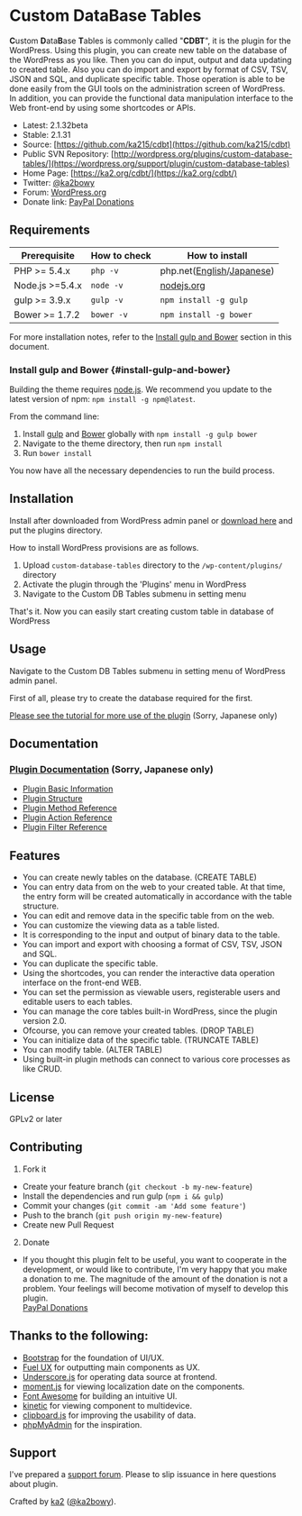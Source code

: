 # Custom DataBase Tables

**C**ustom **D**ata**B**ase **T**ables is commonly called "**CDBT**",  it is the plugin for the WordPress. Using this plugin, you can create new table on the database of the WordPress as you like. Then you can do input, output and data updating to created table. Also you can do import and export by format of CSV, TSV, JSON and SQL, and duplicate specific table. Those operation is able to be done easily from the GUI tools on the administration screen of WordPress. In addition, you can provide the functional data manipulation interface to the Web front-end by using some shortcodes or APIs.

* Latest: 2.1.32beta
* Stable: 2.1.31
* Source: [https://github.com/ka215/cdbt](https://github.com/ka215/cdbt)
* Public SVN Repository: [http://wordpress.org/plugins/custom-database-tables/](https://wordpress.org/support/plugin/custom-database-tables)
* Home Page: [https://ka2.org/cdbt/](https://ka2.org/cdbt/)
* Twitter: [@ka2bowy](https://twitter.com/ka2bowy)
* Forum: [WordPress.org](https://wordpress.org/support/plugin/custom-database-tables)
* Donate link: [PayPal Donations](https://www.paypal.com/cgi-bin/webscr?cmd=_donations&business=2YZY4HWYSWEWG&lc=en_US&currency_code=USD&item_name=)

## Requirements

| Prerequisite    | How to check | How to install
| --------------- | ------------ | ------------- |
| PHP >= 5.4.x    | `php -v`     | php.net([English](http://php.net/manual/en/install.php)/[Japanese](http://php.net/manual/ja/install.php)) |
| Node.js >=5.4.x  | `node -v`    | [nodejs.org](http://nodejs.org/) |
| gulp >= 3.9.x  | `gulp -v`    | `npm install -g gulp` |
| Bower >= 1.7.2 | `bower -v`   | `npm install -g bower` |

For more installation notes, refer to the [Install gulp and Bower](#install-gulp-and-bower) section in this document.

### Install gulp and Bower {#install-gulp-and-bower}

Building the theme requires [node.js](http://nodejs.org/download/). We recommend you update to the latest version of npm: `npm install -g npm@latest`.

From the command line:

1. Install [gulp](http://gulpjs.com) and [Bower](http://bower.io/) globally with `npm install -g gulp bower`
2. Navigate to the theme directory, then run `npm install`
3. Run `bower install`

You now have all the necessary dependencies to run the build process.

## Installation

Install after downloaded from WordPress admin panel or [download here](https://github.com/ka215/cdbt) and put the plugins directory.

How to install WordPress provisions are as follows.

1. Upload `custom-database-tables` directory to the `/wp-content/plugins/` directory
2. Activate the plugin through the 'Plugins' menu in WordPress
3. Navigate to the Custom DB Tables submenu in setting menu

That's it. Now you can easily start creating custom table in database of WordPress

## Usage

Navigate to the Custom DB Tables submenu in setting menu of WordPress admin panel.

First of all, please try to create the database required for the first.

[Please see the tutorial for more use of the plugin](https://ka2.org/cdbt/v2/tutorial/) (Sorry, Japanese only)

## Documentation

### [Plugin Documentation](https://ka2.org/cdbt/v2/) (Sorry, Japanese only)

* [Plugin Basic Information](https://ka2.org/cdbt/v2/basic-info/)
* [Plugin Structure](https://ka2.org/cdbt/v2/structure/)
* [Plugin Method Reference](https://ka2.org/cdbt/v2/methods/)
* [Plugin Action Reference](https://ka2.org/cdbt/v2/action-reference/)
* [Plugin Filter Reference](https://ka2.org/cdbt/v2/filter-reference/)

## Features

* You can create newly tables on the database. (CREATE TABLE)
* You can entry data from on the web to your created table. At that time, the entry form will be created automatically in accordance with the table structure.
* You can edit and remove data in the specific table from on the web.
* You can customize the viewing data as a table listed.
* It is corresponding to the input and output of binary data to the table.
* You can import and export with choosing a format of CSV, TSV, JSON and SQL.
* You can duplicate the specific table.
* Using the shortcodes, you can render the interactive data operation interface on the front-end WEB.
* You can set the permission as viewable users, registerable users and editable users to each tables.
* You can manage the core tables built-in WordPress, since the plugin version 2.0.
* Ofcourse, you can remove your created tables. (DROP TABLE)
* You can initialize data of the specific table. (TRUNCATE TABLE)
* You can modify table. (ALTER TABLE)
* Using built-in plugin methods can connect to various core processes as like CRUD.

## License

GPLv2 or later

## Contributing

1. Fork it
  * Create your feature branch (`git checkout -b my-new-feature`)
  * Install the dependencies and run gulp (`npm i && gulp`)
  * Commit your changes (`git commit -am 'Add some feature'`)
  * Push to the branch (`git push origin my-new-feature`)
  * Create new Pull Request
2. Donate
  * If you thought this plugin felt to be useful, you want to cooperate in the development, or would like to contribute, I'm very happy that you make a donation to me. The magnitude of the amount of the donation is not a problem. Your feelings will become motivation of myself to develop this plugin.<br>[PayPal Donations](https://www.paypal.com/cgi-bin/webscr?cmd=_donations&business=2YZY4HWYSWEWG&lc=en_US&currency_code=USD&item_name=)

## Thanks to the following:

* [Bootstrap](http://getbootstrap.com/) for the foundation of UI/UX.
* [Fuel UX](http://getfuelux.com/) for outputting main components as UX.
* [Underscore.js](http://underscorejs.org/) for operating data source at frontend.
* [moment.js](http://momentjs.com/) for viewing localization date on the components.
* [Font Awesome](http://fortawesome.github.io/Font-Awesome/) for building an intuitive UI.
* [kinetic](https://github.com/davetayls/jquery.kinetic) for viewing component to multidevice.
* [clipboard.js](https://github.com/zenorocha/clipboard.js) for improving the usability of data.
* [phpMyAdmin](http://www.phpmyadmin.net/) for the inspiration.

## Support

I've prepared a [support forum](https://wordpress.org/support/plugin/custom-database-tables). 
Please to slip issuance in here questions about plugin.

Crafted by [ka2](https://ka2.org/) ([@ka2bowy](https://twitter.com/ka2bowy)).
